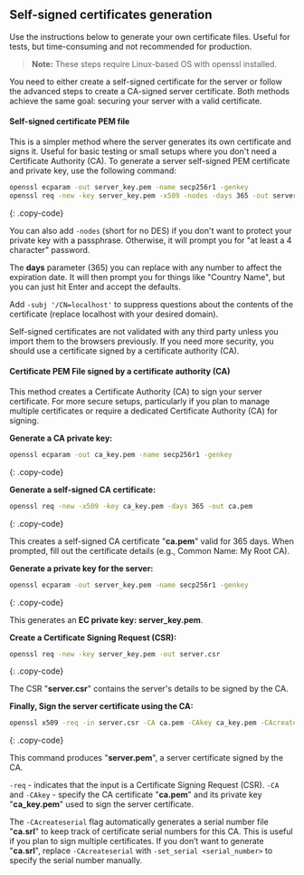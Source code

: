 ## Self-signed certificates generation

Use the instructions below to generate your own certificate files. Useful for tests, but time-consuming and not recommended for production.

> **Note:** These steps require Linux-based OS with openssl installed.

You need to either create a self-signed certificate for the server or follow the advanced steps to create a CA-signed server certificate. 
Both methods achieve the same goal: securing your server with a valid certificate.

#### Self-signed certificate PEM file

This is a simpler method where the server generates its own certificate and signs it. 
Useful for basic testing or small setups where you don't need a Certificate Authority (CA).
To generate a server self-signed PEM certificate and private key, use the following command:

```bash
openssl ecparam -out server_key.pem -name secp256r1 -genkey
openssl req -new -key server_key.pem -x509 -nodes -days 365 -out server.pem 
```
{: .copy-code}

You can also add `-nodes` (short for no DES) if you don't want to protect your private key with a passphrase. Otherwise, it will prompt you for "at least a 4 character" password.

The **days** parameter (365) you can replace with any number to affect the expiration date. It will then prompt you for things like "Country Name", but you can just hit Enter and accept the defaults.

Add `-subj '/CN=localhost'` to suppress questions about the contents of the certificate (replace localhost with your desired domain).

Self-signed certificates are not validated with any third party unless you import them to the browsers previously. If you need more security, you should use a certificate signed by a certificate authority (CA).

#### Certificate PEM File signed by a certificate authority (CA)

This method creates a Certificate Authority (CA) to sign your server certificate. For more secure setups,
particularly if you plan to manage multiple certificates or require a dedicated Certificate Authority (CA) for signing.

**Generate a CA private key:**

```bash
openssl ecparam -out ca_key.pem -name secp256r1 -genkey
```
{: .copy-code}

**Generate a self-signed CA certificate:**

```bash
openssl req -new -x509 -key ca_key.pem -days 365 -out ca.pem
```
{: .copy-code}

This creates a self-signed CA certificate "**ca.pem**" valid for 365 days. When prompted, fill out the certificate details (e.g., Common Name: My Root CA).

**Generate a private key for the server:**

```bash
openssl ecparam -out server_key.pem -name secp256r1 -genkey
```
{: .copy-code}

This generates an **EC private key: server_key.pem**.

**Create a Certificate Signing Request (CSR):**

```bash
openssl req -new -key server_key.pem -out server.csr
```
{: .copy-code}

The CSR "**server.csr**" contains the server's details to be signed by the CA.

**Finally, Sign the server certificate using the CA:**

```bash
openssl x509 -req -in server.csr -CA ca.pem -CAkey ca_key.pem -CAcreateserial -out server.pem -days 365
```
{: .copy-code}

This command produces "**server.pem**", a server certificate signed by the CA.

`-req` - indicates that the input is a Certificate Signing Request (CSR).
`-CA` and `-CAkey` - specify the CA certificate "**ca.pem**" and its private key "**ca_key.pem**" used to sign the server certificate.

The `-CAcreateserial` flag automatically generates a serial number file "**ca.srl**" to keep track of certificate serial numbers for this CA. 
This is useful if you plan to sign multiple certificates. If you don’t want to generate "**ca.srl**", replace `-CAcreateserial` with `-set_serial <serial_number>` to specify the serial number manually.
